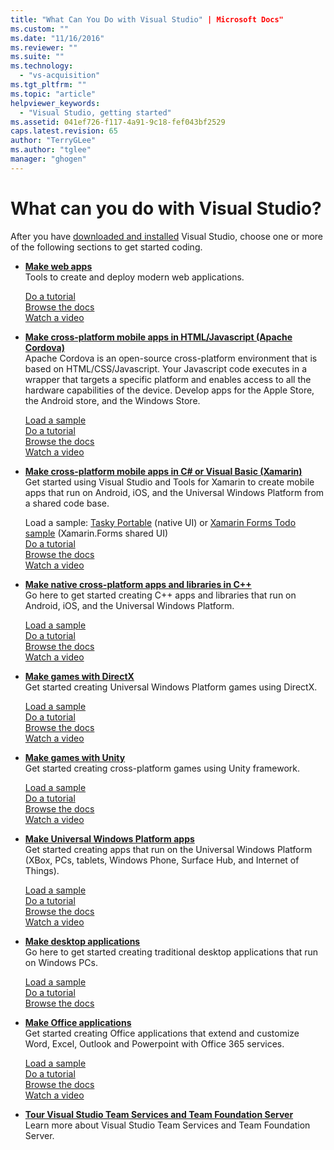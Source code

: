 ```yaml
---
title: "What Can You Do with Visual Studio" | Microsoft Docs"
ms.custom: ""
ms.date: "11/16/2016"
ms.reviewer: ""
ms.suite: ""
ms.technology: 
  - "vs-acquisition"
ms.tgt_pltfrm: ""
ms.topic: "article"
helpviewer_keywords: 
  - "Visual Studio, getting started"
ms.assetid: 041ef726-f117-4a91-9c18-fef043bf2529
caps.latest.revision: 65
author: "TerryGLee"
ms.author: "tglee"
manager: "ghogen"
---
```

# What can you do with Visual Studio?

After you have [downloaded and installed](http://www.visualstudio.com/community) Visual Studio, choose one or more of the following sections to get started coding.  

-   **[Make web apps](https://www.visualstudio.com/features/modern-web-tooling-vs)**  
     Tools to create and deploy modern web applications.  

     [Do a tutorial](https://docs.asp.net/en/latest/tutorials/your-first-aspnet-application.html)  
     [Browse the docs](https://docs.asp.net/)  
     [Watch a video](http://www.asp.net/vnext)  

-   **[Make cross-platform mobile apps in HTML/Javascript (Apache Cordova)](http://taco.visualstudio.com/en-us/docs/get-started-first-mobile-app/)**  
     Apache Cordova is an open-source cross-platform environment that is based on HTML/CSS/Javascript.  Your Javascript code executes in a wrapper that targets a specific platform and enables access to all the hardware capabilities of the device. Develop apps for the Apple Store, the Android store, and the Windows Store.  

     [Load a sample](https://github.com/Microsoft/cordova-samples/tree/master/todo-angularjs)  
     [Do a tutorial](http://taco.visualstudio.com/en-us/docs/get-started-first-mobile-app/)  
     [Browse the docs](http://taco.visualstudio.com/en-us/docs/get-started-vs-tools-apache-cordova/)  
     [Watch a video](https://channel9.msdn.com/Blogs/Seth-Juarez/Getting-Started-with-Apache-Cordova-in-Visual-Studio)  

-   **[Make cross-platform mobile apps in C# or Visual Basic (Xamarin)](../cross-platform/visual-studio-and-xamarin.md)**  
      Get started using Visual Studio and Tools for Xamarin to create mobile apps that run on Android, iOS, and the Universal Windows Platform from a shared code base.  

     Load a sample: [Tasky Portable](http://developer.xamarin.com/samples/mobile/TaskyPortable/) (native UI) or  [Xamarin Forms Todo sample](https://github.com/xamarin/xamarin-forms-samples/tree/master/Todo) (Xamarin.Forms shared UI)  
     [Do a tutorial](https://msdn.microsoft.com/library/dn879698.aspx)  
     [Browse the docs](https://msdn.microsoft.com/en-us/library/mt299001.aspx)  
     [Watch a video](https://channel9.msdn.com/Series/Cross-Platform-Development-with-Xamarin--Visual-Studio/01)  

-   **[Make native cross-platform apps and libraries in C++](https://www.visualstudio.com/explore/cplusplus-mdd-vs.aspx)**  
     Go here to get started creating C++ apps and libraries that run on Android, iOS, and the Universal Windows Platform.  

     [Load a sample](https://code.msdn.microsoft.com/MoreTeaPots-Android-a9bd8549)  
     [Do a tutorial](https://msdn.microsoft.com/en-us/library/dn707595.aspx)  
     [Browse the docs](https://msdn.microsoft.com/en-us/library/dn707591.aspx)  
     [Watch a video](https://channel9.msdn.com/Series/ConnectOn-Demand/239)  

-   **[Make games with DirectX](https://msdn.microsoft.com/en-us/library/windows/desktop/ee663274.aspx)**  
     Get started creating Universal Windows Platform games using DirectX.  

     [Load a sample](https://msdn.microsoft.com/en-us/library/windows/desktop/bb153300.aspx)  
     [Do a tutorial](https://msdn.microsoft.com/en-us/library/windows/desktop/bb153264.aspx)  
     [Browse the docs](https://msdn.microsoft.com/en-us/library/windows/desktop/ee663274.aspx)  
     [Watch a video](https://channel9.msdn.com/Series/Introduction-to-C-and-DirectX-Game-Development/01)  

-   **[Make games with Unity](../cross-platform/visual-studio-tools-for-unity.md)**  
     Get started creating cross-platform games using Unity framework.  

     [Load a sample](http://unity3d.com/learn/resources/downloads)  
     [Do a tutorial](http://unity3d.com/learn/tutorials/projects/roll-ball-tutorial)  
     [Browse the docs](https://msdn.microsoft.com/en-us/library/dn940019.aspx)  
     [Watch a video](https://www.youtube.com/playlist?list=PLReL099Y5nRfseAg0k1SJOlpqdcsDs8Em)  

-   **[Make Universal Windows Platform apps](https://dev.windows.com/en-us/windows-apps)**  
     Get started creating apps that run on the Universal Windows Platform (XBox, PCs, tablets, Windows Phone, Surface Hub, and Internet of Things).  

     [Load a sample](https://github.com/Microsoft/Windows-universal-samples)  
     [Do a tutorial](https://msdn.microsoft.com/library/windows/apps/dn765018.aspx)  
     [Browse the docs](https://dev.windows.com/en-us)  
     [Watch a video](https://channel9.msdn.com/Blogs/One-Dev-Minute/Getting-started-with-Windows-10)  

-   **[Make desktop applications](https://dev.windows.com/en-us/desktop)**  
     Go here to get started creating traditional desktop applications that run on Windows PCs.  

     [Load a sample](https://github.com/microsoft/windows-classic-samples)  
     [Do a tutorial](https://msdn.microsoft.com/en-us/library/dd492171.aspx)  
     [Browse the docs](https://dev.windows.com/en-us/desktop)  

-   **[Make Office applications](https://msdn.microsoft.com/en-us/library/fp161347.aspx)**  
     Get started creating Office applications that extend and customize Word, Excel, Outlook and Powerpoint with Office 365 services.  

     [Load a sample](https://code.msdn.microsoft.com/office365/)  
     [Do a tutorial](http://dev.office.com/getting-started/office365apis)  
     [Browse the docs](https://msdn.microsoft.com/en-us/office/aa905340.aspx)  
     [Watch a video](http://dev.office.com/videos)  

-   **[Tour Visual Studio Team Services and Team Foundation Server](https://www.visualstudio.com/products/visual-studio-team-services-vs)**  
     Learn more about Visual Studio Team Services and Team Foundation Server.  
